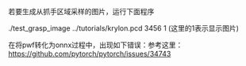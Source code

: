 若要生成从抓手区域采样的图片，运行下面程序

./test_grasp_image ../tutorials/krylon.pcd 3456 1  (这里的1表示显示图片)



在将pwf转化为onnx过程中，出现如下错误：参考这里：https://github.com/pytorch/pytorch/issues/34743
